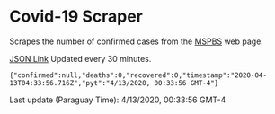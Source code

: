 # Covid-19 Scraper

Scrapes the number of confirmed cases from the [MSPBS](https://www.mspbs.gov.py/covid-19.php) web page.

[JSON Link](https://jmayalag.github.io/covid19-scrape/cases.json)
Updated every 30 minutes.
```
{"confirmed":null,"deaths":0,"recovered":0,"timestamp":"2020-04-13T04:33:56.716Z","pyt":"4/13/2020, 00:33:56 GMT-4"}
```
Last update (Paraguay Time): 4/13/2020, 00:33:56 GMT-4